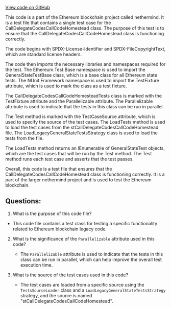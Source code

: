 [View code on GitHub](https://github.com/nethermindeth/nethermind/Ethereum.Blockchain.Legacy.Test/CallDelegateCodesCallCodeHomesteadTests.cs)

This code is a part of the Ethereum blockchain project called nethermind. It is a test file that contains a single test case for the CallDelegateCodesCallCodeHomestead class. The purpose of this test is to ensure that the CallDelegateCodesCallCodeHomestead class is functioning correctly.

The code begins with SPDX-License-Identifier and SPDX-FileCopyrightText, which are standard license headers.

The code then imports the necessary libraries and namespaces required for the test. The Ethereum.Test.Base namespace is used to import the GeneralStateTestBase class, which is a base class for all Ethereum state tests. The NUnit.Framework namespace is used to import the TestFixture attribute, which is used to mark the class as a test fixture.

The CallDelegateCodesCallCodeHomesteadTests class is marked with the TestFixture attribute and the Parallelizable attribute. The Parallelizable attribute is used to indicate that the tests in this class can be run in parallel.

The Test method is marked with the TestCaseSource attribute, which is used to specify the source of the test cases. The LoadTests method is used to load the test cases from the stCallDelegateCodesCallCodeHomestead file. The LoadLegacyGeneralStateTestsStrategy class is used to load the tests from the file.

The LoadTests method returns an IEnumerable of GeneralStateTest objects, which are the test cases that will be run by the Test method. The Test method runs each test case and asserts that the test passes.

Overall, this code is a test file that ensures that the CallDelegateCodesCallCodeHomestead class is functioning correctly. It is a part of the larger nethermind project and is used to test the Ethereum blockchain.
## Questions: 
 1. What is the purpose of this code file?
   - This code file contains a test class for testing a specific functionality related to Ethereum blockchain legacy code.

2. What is the significance of the `Parallelizable` attribute used in this code?
   - The `Parallelizable` attribute is used to indicate that the tests in this class can be run in parallel, which can help improve the overall test execution time.

3. What is the source of the test cases used in this code?
   - The test cases are loaded from a specific source using the `TestsSourceLoader` class and a `LoadLegacyGeneralStateTestsStrategy` strategy, and the source is named "stCallDelegateCodesCallCodeHomestead".